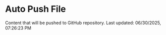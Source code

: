 # Auto Push File

Content that will be pushed to GitHub repository.
Last updated: 06/30/2025, 07:26:23 PM